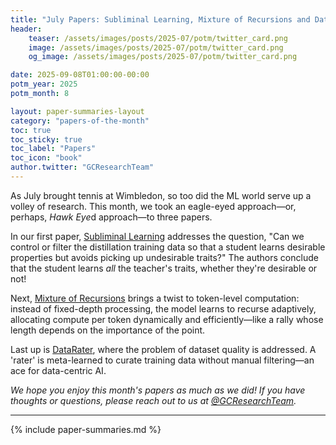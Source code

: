 ```yaml
---
title: "July Papers: Subliminal Learning, Mixture of Recursions and Dataset Curation"
header:
    teaser: /assets/images/posts/2025-07/potm/twitter_card.png
    image: /assets/images/posts/2025-07/potm/twitter_card.png
    og_image: /assets/images/posts/2025-07/potm/twitter_card.png

date: 2025-09-08T01:00:00-00:00
potm_year: 2025
potm_month: 8

layout: paper-summaries-layout
category: "papers-of-the-month"
toc: true
toc_sticky: true
toc_label: "Papers"
toc_icon: "book"
author.twitter: "GCResearchTeam"
---
```


As July brought tennis at Wimbledon, so too did the ML world serve up a volley of research. This month, we took an eagle-eyed approach—or, perhaps, *Hawk Eye*d approach—to three papers.

In our first paper, [Subliminal Learning](#subliminal-learning-language-models-transmit-behavioral-traits-via-hidden-signals-in-data) addresses the question, "Can we control or filter the distillation training data so that a student learns desirable properties but avoids picking up undesirable traits?" The authors conclude that the student learns *all* the teacher's traits, whether they're desirable or not!

Next, [Mixture of Recursions](#mixture-of-recursions-learning-dynamic-recursive-depths-for-adaptive-token-level-computation) brings a twist to token-level computation: instead of fixed-depth processing, the model learns to recurse adaptively, allocating compute per token dynamically and efficiently—like a rally whose length depends on the importance of the point.

Last up is [DataRater](#datarater-meta-learned-dataset-curation), where the problem of dataset quality is addressed. A 'rater' is meta-learned to curate training data without manual filtering—an ace for data-centric AI.

*We hope you enjoy this month's papers as much as we did! If you have thoughts or questions, please reach out to us at [@GCResearchTeam](https://x.com/GCResearchTeam).*

---

{% include paper-summaries.md %}
